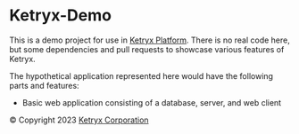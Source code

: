 # Ketryx-Demo

This is a demo project for use in [Ketryx Platform](https://www.ketryx.com/platform). There is no real code here, but some dependencies and pull requests to showcase various features of Ketryx.

The hypothetical application represented here would have the following parts and features:

* Basic web application consisting of a database, server, and web client

© Copyright 2023 [Ketryx Corporation](https://www.ketryx.com/)
